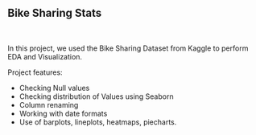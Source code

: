 ## Bike Sharing Stats
<p>&nbsp;</p>
In this project, we used the Bike Sharing Dataset from Kaggle to perform EDA and Visualization.

Project features:
 
* Checking Null values
* Checking distribution of Values using Seaborn
* Column renaming
* Working with date formats
* Use of barplots, lineplots, heatmaps, piecharts.

